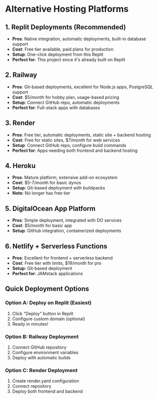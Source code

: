 # Alternative Hosting Platforms

## 1. Replit Deployments (Recommended)
- **Pros**: Native integration, automatic deployments, built-in database support
- **Cost**: Free tier available, paid plans for production
- **Setup**: One-click deployment from this Replit
- **Perfect for**: This project since it's already built on Replit

## 2. Railway
- **Pros**: Git-based deployments, excellent for Node.js apps, PostgreSQL support
- **Cost**: $5/month for hobby plan, usage-based pricing
- **Setup**: Connect GitHub repo, automatic deployments
- **Perfect for**: Full-stack apps with databases

## 3. Render
- **Pros**: Free tier, automatic deployments, static site + backend hosting
- **Cost**: Free for static sites, $7/month for web services
- **Setup**: Connect GitHub repo, configure build commands
- **Perfect for**: Apps needing both frontend and backend hosting

## 4. Heroku
- **Pros**: Mature platform, extensive add-on ecosystem
- **Cost**: $5-7/month for basic dynos
- **Setup**: Git-based deployment with buildpacks
- **Note**: No longer has free tier

## 5. DigitalOcean App Platform
- **Pros**: Simple deployment, integrated with DO services
- **Cost**: $5/month for basic app
- **Setup**: GitHub integration, containerized deployments

## 6. Netlify + Serverless Functions
- **Pros**: Excellent for frontend + serverless backend
- **Cost**: Free tier with limits, $19/month for pro
- **Setup**: Git-based deployment
- **Perfect for**: JAMstack applications

## Quick Deployment Options

### Option A: Deploy on Replit (Easiest)
1. Click "Deploy" button in Replit
2. Configure custom domain (optional)
3. Ready in minutes!

### Option B: Railway Deployment
1. Connect GitHub repository
2. Configure environment variables
3. Deploy with automatic builds

### Option C: Render Deployment
1. Create render.yaml configuration
2. Connect repository
3. Deploy both frontend and backend